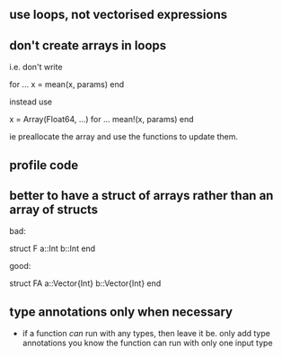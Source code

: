 use loops, not vectorised expressions
--------------------------------------------------------------------------------

don't create arrays in loops
--------------------------------------------------------------------------------

  i.e. don't write 

  for ...
    x = mean(x, params)
  end

  instead use

  x = Array(Float64, ...)
  for ...
    mean!(x, params)
  end

  ie preallocate the array and use the functions to update them.

profile code
--------------------------------------------------------------------------------

better to have a struct of arrays rather than an array of structs
--------------------------------------------------------------------------------

bad:

struct F
  a::Int
  b::Int
end

good:

struct FA
  a::Vector{Int}
  b::Vector{Int}
end


type annotations only when necessary
--------------------------------------------------------------------------------

- if a function _can_ run with any types, then leave it be. only add type 
  annotations you know the function can run with only one input type
